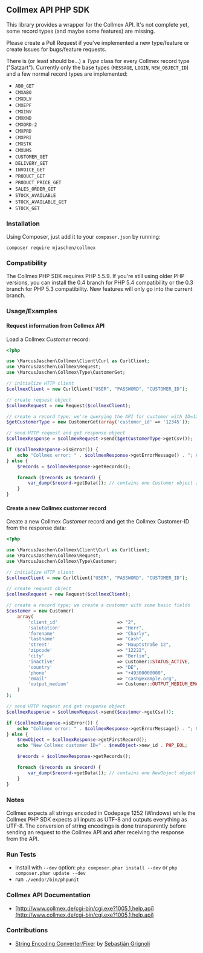 ## Collmex API PHP SDK

This library provides a wrapper for the Collmex API. It's not complete yet, some record types (and maybe
some features) are missing.

Please create a Pull Request if you've implemented a new type/feature or create Issues for bugs/feature requests.

There is (or least should be…) a *Type* class for every Collmex record type ("Satzart"). Currently only the base types (`MESSAGE`, `LOGIN`, `NEW_OBJECT_ID`) and a few normal record types are implemented:

- `ABO_GET`
- `CMXABO`
- `CMXDLV`
- `CMXEPF`
- `CMXINV`
- `CMXKND`
- `CMXORD-2`
- `CMXPRD`
- `CMXPRI`
- `CMXSTK`
- `CMXUMS`
- `CUSTOMER_GET`
- `DELIVERY_GET`
- `INVOICE_GET`
- `PRODUCT_GET`
- `PRODUCT_PRICE_GET`
- `SALES_ORDER_GET`
- `STOCK_AVAILABLE`
- `STOCK_AVAILABLE_GET`
- `STOCK_GET`

### Installation

Using Composer, just add it to your `composer.json` by running:

```
composer require mjaschen/collmex
```

### Compatibility

The Collmex PHP SDK requires PHP 5.5.9. If you're still using older PHP versions, you can install the 0.4 branch
for PHP 5.4 compatibility or the 0.3 branch for PHP 5.3 compatibility. New features will only go into the current
branch.

### Usage/Examples

#### Request information from Collmex API

Load a Collmex *Customer* record:

```php
<?php

use \MarcusJaschen\Collmex\Client\Curl as CurlClient;
use \MarcusJaschen\Collmex\Request;
use \MarcusJaschen\Collmex\Type\CustomerGet;

// initialize HTTP client
$collmexClient = new CurlClient("USER", "PASSWORD", "CUSTOMER_ID");

// create request object
$collmexRequest = new Request($collmexClient);

// create a record type; we're querying the API for customer with ID=12345
$getCustomerType = new CustomerGet(array('customer_id' => '12345'));

// send HTTP request and get response object
$collmexResponse = $collmexRequest->send($getCustomerType->getCsv());

if ($collmexResponse->isError()) {
    echo "Collmex error: " . $collmexResponse->getErrorMessage() . "; Code=" . $collmexResponse->getErrorCode() . PHP_EOL;
} else {
    $records = $collmexResponse->getRecords();

    foreach ($records as $record) {
        var_dump($record->getData()); // contains one Customer object and the Message object(s)
    }
}
```

#### Create a new Collmex customer record

Create a new Collmex *Customer* record and get the Collmex Customer-ID from the response data:

```php
<?php

use \MarcusJaschen\Collmex\Client\Curl as CurlClient;
use \MarcusJaschen\Collmex\Request;
use \MarcusJaschen\Collmex\Type\Customer;

// initialize HTTP client
$collmexClient = new CurlClient("USER", "PASSWORD", "CUSTOMER_ID");

// create request object
$collmexRequest = new Request($collmexClient);

// create a record type; we create a customer with some basic fields
$customer = new Customer(
    array(
        'client_id'                      => "2",
        'salutation'                     => "Herr",
        'forename'                       => "Charly",
        'lastname'                       => "Cash",
        'street'                         => "Hauptstraße 12",
        'zipcode'                        => "12222",
        'city'                           => "Berlin",
        'inactive'                       => Customer::STATUS_ACTIVE,
        'country'                        => "DE",
        'phone'                          => "+49300000000",
        'email'                          => "cash@example.org",
        'output_medium'                  => Customer::OUTPUT_MEDIUM_EMAIL,
    )
);

// send HTTP request and get response object
$collmexResponse = $collmexRequest->send($customer->getCsv());

if ($collmexResponse->isError()) {
    echo "Collmex error: " . $collmexResponse->getErrorMessage() . "; Code=" . $collmexResponse->getErrorCode() . PHP_EOL;
} else {
    $newObject = $collmexResponse->getFirstRecord();
    echo "New Collmex customer ID=" . $newObject->new_id . PHP_EOL;

    $records = $collmexResponse->getRecords();

    foreach ($records as $record) {
        var_dump($record->getData()); // contains one NewObject object and the Message object(s)
    }
}
```

### Notes

Collmex expects all strings encoded in Codepage 1252 (Windows) while the Collmex PHP SDK expects
all inputs as UTF-8 and outputs everything as UTF-8. The conversion of string encodings is done
transparently before sending an request to the Collmex API and after receiving the response from
the API.

### Run Tests

* Install with `--dev` option: `php composer.phar install --dev` or `php composer.phar update --dev`
* run `./vendor/bin/phpunit`

### Collmex API Documentation

* [http://www.collmex.de/cgi-bin/cgi.exe?1005,1,help,api](http://www.collmex.de/cgi-bin/cgi.exe?1005,1,help,api)

### Contributions

* [String Encoding Converter/Fixer](https://github.com/neitanod/forceutf8) by [Sebastián Grignoli](https://github.com/neitanod)
